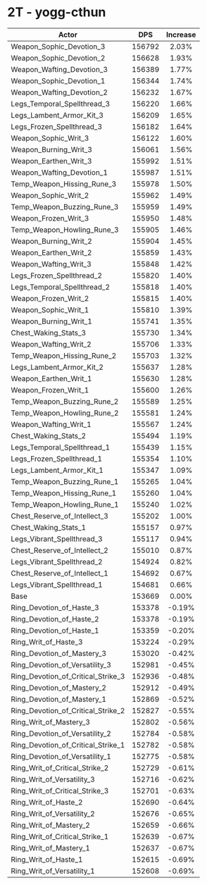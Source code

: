 # 2T - yogg-cthun
| Actor | DPS | Increase |
|---|:---:|:---:|
|Weapon_Sophic_Devotion_3|156792|2.03%|
|Weapon_Sophic_Devotion_2|156628|1.93%|
|Weapon_Wafting_Devotion_3|156389|1.77%|
|Weapon_Sophic_Devotion_1|156344|1.74%|
|Weapon_Wafting_Devotion_2|156232|1.67%|
|Legs_Temporal_Spellthread_3|156220|1.66%|
|Legs_Lambent_Armor_Kit_3|156209|1.65%|
|Legs_Frozen_Spellthread_3|156182|1.64%|
|Weapon_Sophic_Writ_3|156122|1.60%|
|Weapon_Burning_Writ_3|156061|1.56%|
|Weapon_Earthen_Writ_3|155992|1.51%|
|Weapon_Wafting_Devotion_1|155987|1.51%|
|Temp_Weapon_Hissing_Rune_3|155978|1.50%|
|Weapon_Sophic_Writ_2|155962|1.49%|
|Temp_Weapon_Buzzing_Rune_3|155959|1.49%|
|Weapon_Frozen_Writ_3|155950|1.48%|
|Temp_Weapon_Howling_Rune_3|155905|1.46%|
|Weapon_Burning_Writ_2|155904|1.45%|
|Weapon_Earthen_Writ_2|155859|1.43%|
|Weapon_Wafting_Writ_3|155848|1.42%|
|Legs_Frozen_Spellthread_2|155820|1.40%|
|Legs_Temporal_Spellthread_2|155818|1.40%|
|Weapon_Frozen_Writ_2|155815|1.40%|
|Weapon_Sophic_Writ_1|155810|1.39%|
|Weapon_Burning_Writ_1|155741|1.35%|
|Chest_Waking_Stats_3|155730|1.34%|
|Weapon_Wafting_Writ_2|155706|1.33%|
|Temp_Weapon_Hissing_Rune_2|155703|1.32%|
|Legs_Lambent_Armor_Kit_2|155637|1.28%|
|Weapon_Earthen_Writ_1|155630|1.28%|
|Weapon_Frozen_Writ_1|155600|1.26%|
|Temp_Weapon_Buzzing_Rune_2|155589|1.25%|
|Temp_Weapon_Howling_Rune_2|155581|1.24%|
|Weapon_Wafting_Writ_1|155567|1.24%|
|Chest_Waking_Stats_2|155494|1.19%|
|Legs_Temporal_Spellthread_1|155439|1.15%|
|Legs_Frozen_Spellthread_1|155354|1.10%|
|Legs_Lambent_Armor_Kit_1|155347|1.09%|
|Temp_Weapon_Buzzing_Rune_1|155265|1.04%|
|Temp_Weapon_Hissing_Rune_1|155260|1.04%|
|Temp_Weapon_Howling_Rune_1|155240|1.02%|
|Chest_Reserve_of_Intellect_3|155202|1.00%|
|Chest_Waking_Stats_1|155157|0.97%|
|Legs_Vibrant_Spellthread_3|155117|0.94%|
|Chest_Reserve_of_Intellect_2|155010|0.87%|
|Legs_Vibrant_Spellthread_2|154924|0.82%|
|Chest_Reserve_of_Intellect_1|154692|0.67%|
|Legs_Vibrant_Spellthread_1|154681|0.66%|
|Base|153669|0.00%|
|Ring_Devotion_of_Haste_3|153378|-0.19%|
|Ring_Devotion_of_Haste_2|153378|-0.19%|
|Ring_Devotion_of_Haste_1|153359|-0.20%|
|Ring_Writ_of_Haste_3|153224|-0.29%|
|Ring_Devotion_of_Mastery_3|153020|-0.42%|
|Ring_Devotion_of_Versatility_3|152981|-0.45%|
|Ring_Devotion_of_Critical_Strike_3|152936|-0.48%|
|Ring_Devotion_of_Mastery_2|152912|-0.49%|
|Ring_Devotion_of_Mastery_1|152869|-0.52%|
|Ring_Devotion_of_Critical_Strike_2|152827|-0.55%|
|Ring_Writ_of_Mastery_3|152802|-0.56%|
|Ring_Devotion_of_Versatility_2|152784|-0.58%|
|Ring_Devotion_of_Critical_Strike_1|152782|-0.58%|
|Ring_Devotion_of_Versatility_1|152775|-0.58%|
|Ring_Writ_of_Critical_Strike_2|152729|-0.61%|
|Ring_Writ_of_Versatility_3|152716|-0.62%|
|Ring_Writ_of_Critical_Strike_3|152701|-0.63%|
|Ring_Writ_of_Haste_2|152690|-0.64%|
|Ring_Writ_of_Versatility_2|152676|-0.65%|
|Ring_Writ_of_Mastery_2|152659|-0.66%|
|Ring_Writ_of_Critical_Strike_1|152639|-0.67%|
|Ring_Writ_of_Mastery_1|152637|-0.67%|
|Ring_Writ_of_Haste_1|152615|-0.69%|
|Ring_Writ_of_Versatility_1|152608|-0.69%|
